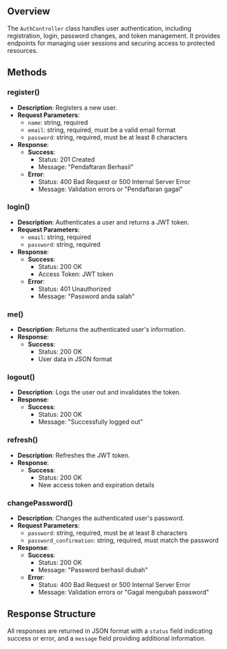 ## Overview

The `AuthController` class handles user authentication, including registration, login, password changes, and token management. It provides endpoints for managing user sessions and securing access to protected resources.

## Methods

### register()

-   **Description**: Registers a new user.
-   **Request Parameters**:
    -   `name`: string, required
    -   `email`: string, required, must be a valid email format
    -   `password`: string, required, must be at least 8 characters
-   **Response**:
    -   **Success**:
        -   Status: 201 Created
        -   Message: "Pendaftaran Berhasil"
    -   **Error**:
        -   Status: 400 Bad Request or 500 Internal Server Error
        -   Message: Validation errors or "Pendaftaran gagal"

### login()

-   **Description**: Authenticates a user and returns a JWT token.
-   **Request Parameters**:
    -   `email`: string, required
    -   `password`: string, required
-   **Response**:
    -   **Success**:
        -   Status: 200 OK
        -   Access Token: JWT token
    -   **Error**:
        -   Status: 401 Unauthorized
        -   Message: "Password anda salah"

### me()

-   **Description**: Returns the authenticated user's information.
-   **Response**:
    -   **Success**:
        -   Status: 200 OK
        -   User data in JSON format

### logout()

-   **Description**: Logs the user out and invalidates the token.
-   **Response**:
    -   **Success**:
        -   Status: 200 OK
        -   Message: "Successfully logged out"

### refresh()

-   **Description**: Refreshes the JWT token.
-   **Response**:
    -   **Success**:
        -   Status: 200 OK
        -   New access token and expiration details

### changePassword()

-   **Description**: Changes the authenticated user's password.
-   **Request Parameters**:
    -   `password`: string, required, must be at least 8 characters
    -   `password_confirmation`: string, required, must match the password
-   **Response**:
    -   **Success**:
        -   Status: 200 OK
        -   Message: "Password berhasil diubah"
    -   **Error**:
        -   Status: 400 Bad Request or 500 Internal Server Error
        -   Message: Validation errors or "Gagal mengubah password"

## Response Structure

All responses are returned in JSON format with a `status` field indicating success or error, and a `message` field providing additional information.
